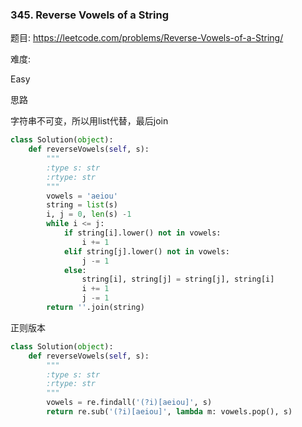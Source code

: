 ### 345. Reverse Vowels of a String


题目:
<https://leetcode.com/problems/Reverse-Vowels-of-a-String/>


难度:

Easy



思路

字符串不可变，所以用list代替，最后join



```python
class Solution(object):
    def reverseVowels(self, s):
        """
        :type s: str
        :rtype: str
        """
        vowels = 'aeiou'
        string = list(s)
        i, j = 0, len(s) -1
        while i <= j:
            if string[i].lower() not in vowels:
                i += 1
            elif string[j].lower() not in vowels:
                j -= 1
            else:
                string[i], string[j] = string[j], string[i]
                i += 1
                j -= 1
        return ''.join(string)
```

正则版本

```python
class Solution(object):
    def reverseVowels(self, s):
        """
        :type s: str
        :rtype: str
        """
        vowels = re.findall('(?i)[aeiou]', s)
        return re.sub('(?i)[aeiou]', lambda m: vowels.pop(), s)
```








